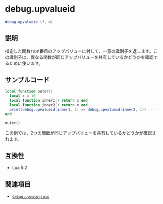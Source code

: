 # debug.upvalueid

```lua
debug.upvalueid (f, n)
```

## 説明

指定した関数`f`のn番目のアップバリューに対して、一意の識別子を返します。この識別子は、異なる関数が同じアップバリューを共有しているかどうかを確認するために使います。

## サンプルコード

```lua
local function outer()
  local x = 10
  local function inner1() return x end
  local function inner2() return x end
  print(debug.upvalueid(inner1, 1) == debug.upvalueid(inner2, 1))  -- true が表示される
end

outer()
```

この例では、2つの関数が同じアップバリューを共有しているかどうかが確認されます。

## 互換性

- Lua 5.2

## 関連項目

- [`debug.upvaluejoin`](upvaluejoin.md)